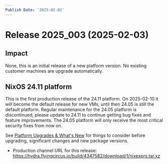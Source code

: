 ```yaml
---
Publish Date: '2025-02-03'
---
```


# Release 2025_003 (2025-02-03)

## Impact

None, this is an initial release of a new platform version. No existing customer machines are upgrade automatically.

## NixOS 24.11 platform

This is the first production release of the 24.11 platform. On 2025-02-10 it will become the default release for new VMs,
until then 24.05 is still the default platform.
Regular maintenance for the 24.05 platform is discontinued, please update to 24.11 to continue getting bug fixes and feature improvements. The 24.05 platform will only receive the most critical security fixes from now on.

See [Platform Upgrades & What's New](https://doc.flyingcircus.io/roles/fc-24.11-production/upgrade.html)
for things to consider before upgrading, significant changes and new package versions.

- Production channel URL for this release: https://hydra.flyingcircus.io/build/4347582/download/1/nixexprs.tar.xz


